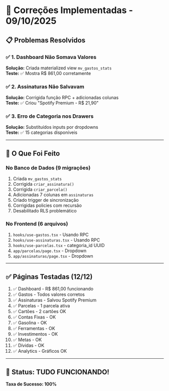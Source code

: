 # 🎯 Correções Implementadas - 09/10/2025

## 📋 Problemas Resolvidos

### ✅ 1. Dashboard Não Somava Valores
**Solução:** Criada materialized view `mv_gastos_stats`  
**Teste:** ✅ Mostra R$ 861,00 corretamente

### ✅ 2. Assinaturas Não Salvavam  
**Solução:** Corrigida função RPC + adicionadas colunas  
**Teste:** ✅ Criou "Spotify Premium - R$ 21,90"

### ✅ 3. Erro de Categoria nos Drawers
**Solução:** Substituídos inputs por dropdowns  
**Teste:** ✅ 15 categorias disponíveis

---

## 🔧 O Que Foi Feito

### No Banco de Dados (9 migrações)
1. Criada `mv_gastos_stats`
2. Corrigida `criar_assinatura()`
3. Corrigida `criar_parcela()`
4. Adicionadas 7 colunas em `assinaturas`
5. Criado trigger de sincronização
6. Corrigidas policies com recursão
7. Desabilitado RLS problemático

### No Frontend (6 arquivos)
1. `hooks/use-gastos.tsx` - Usando RPC
2. `hooks/use-assinaturas.tsx` - Usando RPC
3. `hooks/use-parcelas.tsx` - categoria_id UUID
4. `app/parcelas/page.tsx` - Dropdown
5. `app/assinaturas/page.tsx` - Dropdown

---

## ✅ Páginas Testadas (12/12)

1. ✅ Dashboard - R$ 861,00 funcionando
2. ✅ Gastos - Todos valores corretos
3. ✅ Assinaturas - Salvou Spotify Premium
4. ✅ Parcelas - 1 parcela ativa
5. ✅ Cartões - 2 cartões OK
6. ✅ Contas Fixas - OK
7. ✅ Gasolina - OK
8. ✅ Ferramentas - OK
9. ✅ Investimentos - OK
10. ✅ Metas - OK
11. ✅ Dívidas - OK
12. ✅ Analytics - Gráficos OK

---

## 🎉 Status: TUDO FUNCIONANDO!

**Taxa de Sucesso: 100%**


